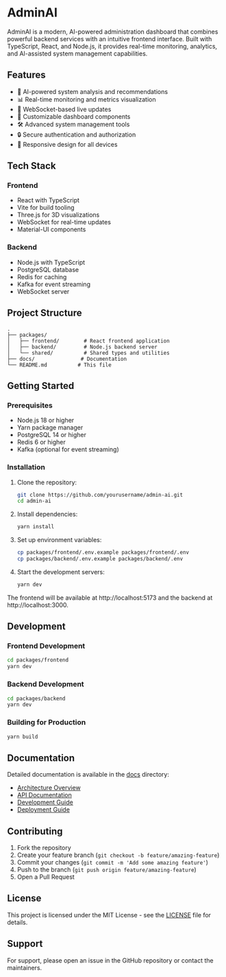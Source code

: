 # AdminAI

AdminAI is a modern, AI-powered administration dashboard that combines powerful backend services with an intuitive frontend interface. Built with TypeScript, React, and Node.js, it provides real-time monitoring, analytics, and AI-assisted system management capabilities.

## Features

- 🤖 AI-powered system analysis and recommendations
- 📊 Real-time monitoring and metrics visualization
- 🔄 WebSocket-based live updates
- 🎯 Customizable dashboard components
- 🛠 Advanced system management tools
- 🔒 Secure authentication and authorization
- 📱 Responsive design for all devices

## Tech Stack

### Frontend
- React with TypeScript
- Vite for build tooling
- Three.js for 3D visualizations
- WebSocket for real-time updates
- Material-UI components

### Backend
- Node.js with TypeScript
- PostgreSQL database
- Redis for caching
- Kafka for event streaming
- WebSocket server

## Project Structure

```
.
├── packages/
│   ├── frontend/        # React frontend application
│   ├── backend/         # Node.js backend server
│   └── shared/          # Shared types and utilities
├── docs/               # Documentation
└── README.md          # This file
```

## Getting Started

### Prerequisites

- Node.js 18 or higher
- Yarn package manager
- PostgreSQL 14 or higher
- Redis 6 or higher
- Kafka (optional for event streaming)

### Installation

1. Clone the repository:
   ```bash
   git clone https://github.com/yourusername/admin-ai.git
   cd admin-ai
   ```

2. Install dependencies:
   ```bash
   yarn install
   ```

3. Set up environment variables:
   ```bash
   cp packages/frontend/.env.example packages/frontend/.env
   cp packages/backend/.env.example packages/backend/.env
   ```

4. Start the development servers:
   ```bash
   yarn dev
   ```

The frontend will be available at http://localhost:5173 and the backend at http://localhost:3000.

## Development

### Frontend Development

```bash
cd packages/frontend
yarn dev
```

### Backend Development

```bash
cd packages/backend
yarn dev
```

### Building for Production

```bash
yarn build
```

## Documentation

Detailed documentation is available in the [docs](./docs) directory:

- [Architecture Overview](./docs/architecture.md)
- [API Documentation](./docs/api.md)
- [Development Guide](./docs/development.md)
- [Deployment Guide](./docs/deployment.md)

## Contributing

1. Fork the repository
2. Create your feature branch (`git checkout -b feature/amazing-feature`)
3. Commit your changes (`git commit -m 'Add some amazing feature'`)
4. Push to the branch (`git push origin feature/amazing-feature`)
5. Open a Pull Request

## License

This project is licensed under the MIT License - see the [LICENSE](LICENSE) file for details.

## Support

For support, please open an issue in the GitHub repository or contact the maintainers. 